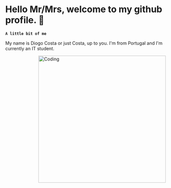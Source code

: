 # Hello Mr/Mrs, welcome to my github profile. 👋

**`A little bit of me`**

My name is Diogo Costa or just Costa, up to you. I'm from Portugal and I'm currently an IT student.

<img align="right" alt="Coding" width="400" src="https://camo.githubusercontent.com/5ddf73ad3a205111cf8c686f687fc216c2946a75005718c8da5b837ad9de78c9/68747470733a2f2f7468756d62732e6766796361742e636f6d2f4576696c4e657874446576696c666973682d736d616c6c2e676966">
